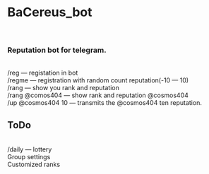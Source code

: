 <h1>BaCereus_bot</h1></br>

<h3>Reputation bot for telegram.</h3></br>
/reg — registation in bot</br>
/regme — registration with random count reputation(-10 — 10)</br>
/rang — show you rank and reputation</br>
/rang @comos404 — show rank and reputation @cosmos404</br>
/up @cosmos404 10 — transmits the @cosmos404 ten reputation.</br>

<h2>ToDo</h2></br>
/daily — lottery</br>
Group settings</br>
Customized ranks</br>